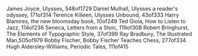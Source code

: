 James Joyce, Ulysses, 548of1729
Daniel Mulhall, Ulysses a reader's odyssey, 171of314
Terence Killeen, Ulysses Unbound, 43of333
Harry Blamires, the new bloomsday book, 10of249
Ted Gioia, How to Listen to Jazz, 114of236
Seneca, Letters from a Stoic, 119of308
Robert Bringhurst, The Elements of Typographic Style, 37of399 
Ray Bradbury, The Illustrated Man,505of979 
Bobby Fischer, Bobby Fischer Teaches Chess, 277of334
Hugh Aldersley-Williams, Periodic Tales, 111of415
